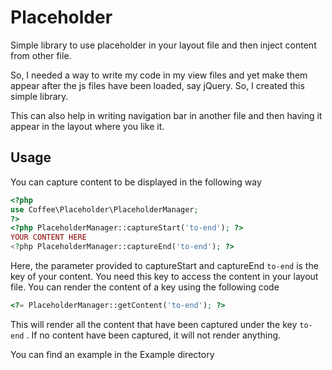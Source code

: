 # Placeholder

Simple library to use placeholder in your layout file and then inject content from other file.

So, I needed a way to write my code in my view files and yet make them appear after the js files have been loaded, say jQuery. So, I created this simple library.

This can also help in writing navigation bar in another file and then having it appear in the layout where you like it.

## Usage

You can capture content to be displayed in the following way

```php
<?php
use Coffee\Placeholder\PlaceholderManager;
?>
<?php PlaceholderManager::captureStart('to-end'); ?>
YOUR CONTENT HERE
<?php PlaceholderManager::captureEnd('to-end'); ?>
```

Here, the parameter provided to captureStart and captureEnd `to-end` is the key of your content. You need this key to access the content 
in your layout file.
You can render the content of a key using the following code

```php
<?= PlaceholderManager::getContent('to-end'); ?>
```

This will render all the content that have been captured under the key `to-end` . If no content have been captured, it will not render anything.


You can find an example in the Example directory
